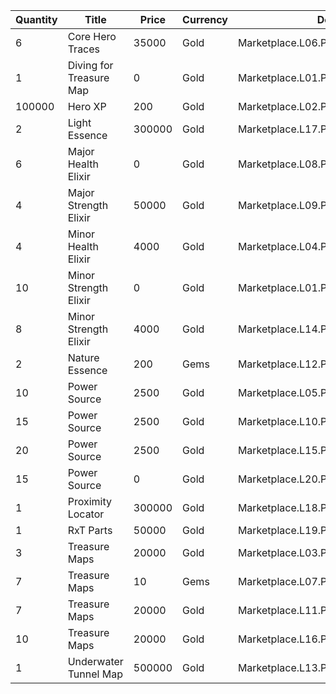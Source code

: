| Quantity | Title | Price | Currency |  Dev Name |
| -------- | ----- | ----- | -------- |  -------- |
| 6 | Core Hero Traces | 35000 | Gold | Marketplace.L06.Page01.Token.03 |
| 1 | Diving for Treasure Map | 0 | Gold | Marketplace.L01.Page1.VIP5.FreeBonus.01 |
| 100000 | Hero XP | 200 | Gold | Marketplace.L02.Page01.XP.01 |
| 2 | Light Essence | 300000 | Gold | Marketplace.L17.Page01.Shard.08 |
| 6 | Major Health Elixir | 0 | Gold | Marketplace.L08.Page01.Free.23 |
| 4 | Major Strength Elixir | 50000 | Gold | Marketplace.L09.Page01.MajorElixir.03 |
| 4 | Minor Health Elixir | 4000 | Gold | Marketplace.L04.Page01.MinorElixir.01 |
| 10 | Minor Strength Elixir | 0 | Gold | Marketplace.L01.Page01.Free.04 |
| 8 | Minor Strength Elixir | 4000 | Gold | Marketplace.L14.Page01.ElixirAll.05 |
| 2 | Nature Essence | 200 | Gems | Marketplace.L12.Page01.Reagent.09 |
| 10 | Power Source | 2500 | Gold | Marketplace.L05.Page01.PowerSource.01 |
| 15 | Power Source | 2500 | Gold | Marketplace.L10.Page01.PowerSource.04 |
| 20 | Power Source | 2500 | Gold | Marketplace.L15.Page01.PowerSource.07 |
| 15 | Power Source | 0 | Gold | Marketplace.L20.Page01.Free.72 |
| 1 | Proximity Locator | 300000 | Gold | Marketplace.L18.Page01.Hero.01 |
| 1 | RxT Parts | 50000 | Gold | Marketplace.L19.Page01.Misc.04 |
| 3 | Treasure Maps | 20000 | Gold | Marketplace.L03.Page01.MapFragments.01 |
| 7 | Treasure Maps | 10 | Gems | Marketplace.L07.Page01.MapFragments.05 |
| 7 | Treasure Maps | 20000 | Gold | Marketplace.L11.Page01.TreasureMap.01 |
| 10 | Treasure Maps | 20000 | Gold | Marketplace.L16.Page01.TreasureMap.04 |
| 1 | Underwater Tunnel Map | 500000 | Gold | Marketplace.L13.Page01.MapsMisc.08 |
